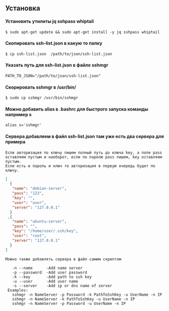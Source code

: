 ## Установка
#### Установить утилиты jq sshpass whiptail 
```
$ sudo apt-get update && sudo apt-get install -y jq sshpass whiptail

```

#### Скопировать ssh-list.json в какую то папку
```
$ cp ssh-list.json  /path/to/json/ssh-list.json

```

#### Указать путь для ssh-list.json в файле sshmgr
```
PATH_TO_JSON="/path/to/json/ssh-list.json"

```

#### Скорировать sshmgr в /usr/bin/
```
$ sudo cp sshmgr /usr/bin/sshmgr

```

#### Можно добавить alias в .bashrc для быстрого запуска команды например s
```
alias s='sshmgr'

```

#### Сервера добавляем в файл ssh-list.json там уже есть два сервера для примера
```
Если авторизация по ключу пишем полный путь до ключа key, а поле pass 
оставляем пустым и наоборот, если по паролю pass пишем, key оставляем пустым.
Если есть и пароль и ключ то авторизация в первую очередь будет по ключу. 

```

```json  
[
  {
   "name": "debian-server",  
   "pass": "123",
   "key": "",
   "user": "user",
   "server": "127.0.0.1"
  }
 ,{
   "name": "ubuntu-server",
   "pass": "",
   "key": "/home/user/.ssh/key",
   "user": "root",
   "server": "127.0.0.1"
  }
]
```  
```
Можно также добавлять сервера в файл самим скриптом

   -n --name      -Add name server
   -p --password  -Add user password
   -k --key       -Add path to ssh key
   -u --user      -Add user name
   -s --server    -Add ip or dns name of server
 Examples:
   sshmgr -n NameServer -p Password -k PathToSshKey -u UserName -n IP
   sshmgr -n NameServer -k PathToSshKey -u UserName -n IP
   sshmgr -n NameServer -p Password -u UserName -n IP


```
 
